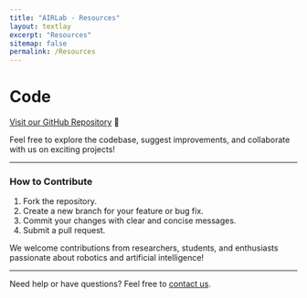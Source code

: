 ```yaml
---
title: "AIRLab - Resources"
layout: textlay
excerpt: "Resources"
sitemap: false
permalink: /Resources
---
```


# Code

[Visit our GitHub Repository](https://github.com/AIR-Lan) 🚀

Feel free to explore the codebase, suggest improvements, and collaborate with us on exciting projects!

---

### How to Contribute

1. Fork the repository.
2. Create a new branch for your feature or bug fix.
3. Commit your changes with clear and concise messages.
4. Submit a pull request.

We welcome contributions from researchers, students, and enthusiasts passionate about robotics and artificial intelligence!

---

Need help or have questions? Feel free to [contact us](mailto:Jianglin.Lan@glasgow.ac.uk).


